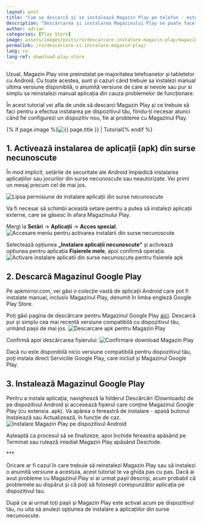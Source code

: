 ```yaml
---
layout: post
title: "Cum se descarcă și se instalează Magazin Play pe telefon - este gratuit"
description: "Descărcarea și instalarea Magazinului Play se poate face atunci cand aplicația nu mai funcționează sau nu există pe dispozitivul Android. Iata ce trebuie sa faci!"
author: adrian
categories: [Play Store]
image: assets/images/posts/ro/descarcare-instalare-magazin-play/magazin-play.png
permalink: /ro/descarcare-si-instalare-magazin-play/
lang: ro
lang-ref: download-play-store
---
```


Uzual, Magazin Play vine preinstalat pe majoritatea telefoanelor și tabletelor cu Android. Cu toate acestea, sunt și cazuri când trebuie sa instalezi manual ultima versiune disponibilă, o anumită versiune de care ai nevoie sau pur si simplu sa reinstalezi manual aplicația din cauza problemelor de funcționare.

În acest tutorial vei afla de unde să descarci Magazin Play și ce trebuie să faci pentru a efectua instalarea pe dispozitivul tău, fiindu-ți necesar atunci când fie configurezi un dispozitiv nou, fie ai probleme cu Magazinul Play.

<!-- Post Featured Image -->
{% if page.image %}<img class="featured-image img-fluid rounded" alt="{{ page.title }} | Tutorial" src="{{site.baseurl}}/{{ page.image }}" title="{{ page.title }} | Tutorial">{% endif %}
<!-- End Featured Image -->

<!--ADSPACE_ID:2x2-->

## 1. Activează instalarea de aplicații (apk) din surse necunoscute

În mod implicit, setările de securitate ale Android împiedică instalarea aplicațiilor sau jocurilor din surse necunoscute sau neautorizate. Vei primi un mesaj precum cel de mai jos.

<img alt="Lipsa permisiune de instalare aplicații din surse necunoscute" title="Lipsa permisiune de instalare aplicații din surse necunoscute" class="article-image" src="{{site.baseurl}}/assets/images/posts/{{page.lang}}/descarcare-instalare-magazin-play/eroare-lipsa-permisiuni-instalare-apk.jpg">

Va fi necesar să schimbi această setare pentru a putea să instalezi aplicații externe, care se găsesc în afara Magazinului Play.

Mergi la **Setări** → **Aplicații** → **Acces special**.
<img alt="Accesare meniu pentru activarea instalarii din surse necunoscute" title="Accesare meniu pentru activarea instalarii din surse necunoscute" src="{{site.baseurl}}/assets/images/posts/{{page.lang}}/descarcare-instalare-magazin-play/accesare-setare-pentru-instalare-din-surse-necunoscute.jpg">

Selectează opțiunea **„Instalare aplicații necunoscute”** și activează opțiunea pentru aplicația **Fișierele mele**, apoi confirmă operația.
<img alt="Activare instalare aplicatii din surse necunoscute pentru fisierele apk" title="Activare instalare aplicatii din surse necunoscute pentru fisierele apk" class="article-image" src="{{site.baseurl}}/assets/images/posts/{{page.lang}}/descarcare-instalare-magazin-play/activare-instalare-din-surse-necunoscute.jpg">

## 2. Descarcă Magazinul Google Play

Pe apkmirror.com, vei găsi o colecție vastă de aplicații Android care pot fi instalate manual, inclusiv Magazinul Play, denumit în limba engleză Google Play Store.

Poți găsi pagina de descărcare pentru Magazinul Google Play [aici](https://www.apkmirror.com/apk/google-inc/google-play-store/). Descarcă pur și simplu cea mai recentă versiune compatibilă cu dispozitivul tău, urmând pașii de mai jos.
<img alt="Descarcare apk pentru Magazin Play" title="Descarcare apk pentru Magazin Play" class="article-image" src="{{site.baseurl}}/assets/images/posts/{{page.lang}}/descarcare-instalare-magazin-play/download-magazin-play.jpg">

Confirmă apoi descărcarea fișierului:
<img alt="Confirmare download Magazin Play" title="Confirmare download Magazin Play" class="article-image" src="{{site.baseurl}}/assets/images/posts/{{page.lang}}/descarcare-instalare-magazin-play/confirmare-download-magazin-play.jpg">

Dacă nu este disponibilă nicio versiune compatibilă pentru dispozitivul tău, poți instala direct Serviciile Google Play, care includ și Magazinul Google Play.

## 3. Instalează Magazinul Google Play

Pentru a instala aplicația, navighează la folderul Descărcări (Downloads) de pe dispozitivul Android și accesează fișierul care conține Magazinul Google Play (cu extensia .apk). Va apărea o fereastră de instalare - apasă butonul Instalează sau Actualizează, în funcție de caz.
<img alt="Instalare Magazin Play pe dispozitivul Android" title="Instalare Magazin Play pe dispozitivul Android" class="article-image" src="{{site.baseurl}}/assets/images/posts/{{page.lang}}/descarcare-instalare-magazin-play/accesare-apk-magazin-play.jpg">

Așteaptă ca procesul să se finalizeze, apoi închide fereastra apăsând pe Terminat sau rulează imediat Magazin Play apăsând Deschide.

<div class="post-bottom-stars">***</div>

Oricare ar fi cazul în care trebuie să reinstalezi Magazin Play sau să instalezi o anumită versiune a acestuia, acest tutorial te va ghida pas cu pas. Dacă ai avut probleme cu Magazinul Play si ai urmat pașii descriși, acum probabil că problemele au dispărut și că poți să folosești corespunzător aplicația pe dispozitivul tau.

După ce ai urmat toți pașii și Magazin Play este activat acum pe dispozitivul tău, nu uita să anulezi opțiunea de instalare a aplicațiilor din surse necunoscute.